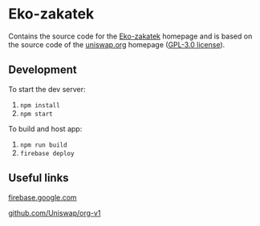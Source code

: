 # Eko-zakatek


Contains the source code for the [Eko-zakatek](https://Eko-zakatek) homepage and is based on the source code of the [uniswap.org](https://uniswap.org) homepage ([GPL-3.0 license](https://github.com/web2app-app/app-v1/blob/main/LICENSE)).

## Development

To start the dev server:

1. `npm install`
2. `npm start`

To build and host app:

1. `npm run build`
2. `firebase deploy`

## Useful links

[firebase.google.com](https://firebase.google.com)

[github.com/Uniswap/org-v1](https://github.com/Uniswap/org-v1)
